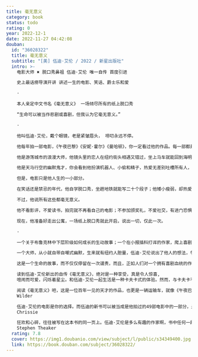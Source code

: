 ```yaml
---
title: 毫无意义
category: book
status: todo
rating: 0
year: 2022-12-1
date: 2022-11-27 04:42:08
douban:
  id: "36028322"
  title: 毫无意义
  subtitle: "[美] 伍迪·艾伦 / 2022 / 新星出版社"
  intro: >-
    电影大师 ✖️ 脱口秀鼻祖 伍迪·艾伦 唯一自传 首度引进

    史上最话痨导演开讲 讲述一生的电影、笑话、爵士乐和爱

    ·

    本人亲定中文书名《毫无意义》 一场倾尽所有的纸上脱口秀

    “生命可以被当作悲剧或喜剧，但我认为它毫无意义。”

    ·

    他叫伍迪·艾伦，戴个眼镜，老是紧皱眉头， 唠叨永远不停。

    他每年拍一部电影，《午夜巴黎》《安妮·霍尔》《曼哈顿》，你一定看过他的作品。每一部都是自己写剧本，如同拥有创意的永动机，十六次入围奥斯卡最佳原创剧本并三次夺魁，至今无人能及。

    他是游荡城市的浪漫大师，他镜头里的恋人在纽约街头相遇又错过，坐上马车就能回到海明威的巴黎。他说，散步是一天最重要的事情，比起晴天更喜欢下雨天。

    他是天马行空的幽默鬼才，你会看到他扮演机器人、小偷和精子，热爱无差别吐槽所有人，包括权贵和小资，包括自己。他说，我永远不会加入一个允许我加入的俱乐部。

    但是，电影只是他人生的一小部分。

    在笑话还是禁忌的年代，他自学脱口秀，坐趟地铁就能写二十个段子；他矮小瘦弱，却热爱体育，兼具棒球、篮球、橄榄球高手；他是爵士乐的野生推广大使，半路出家学单簧管，还能组个在欧洲巡演的乐队；他爱写作甚于拍戏，大学两次退学，却写成《纽约客》专栏作家；他被法国人誉为“好莱坞唯一的知识分子”，他的解释是自己戴着眼镜，再加上票房惨败。

    不过，他说所有这些都毫无意义。

    他不看影评，不爱读书，拍完就不再看自己的电影；不参加颁奖礼，不爱社交，有进门恐惧症，在派对上只想翻窗逃跑；不会用电脑，只爱躺在床上用老旧打字机写作；他是专业宅家的哲学家，热爱幻想，厌恶现实，五岁就开始考虑自杀。他说，与其继续活在公众心中和记忆里，我宁愿继续活在我的公寓里。

    现在，他准备好走出公寓，一场纸上脱口秀就此开启，说出一切，仅此一次。

    ·

    一个关于布鲁克林中下层阶级如何成长的生动故事；一个在小报插科打诨的作家，爬上喜剧的阶梯并成长为奥斯卡奖得主的八卦叙述。这本回忆录极大程度上会给你带来阅读的乐趣和娱乐的陪伴。除非你真的就是个爱绷着脸的人，不然你很难不会因为一句话笑话、双连段子、三连击乃至更多段子而大笑。——《洛杉矶时报》

    一个大师，从小就自带自嘲式幽默，生来就有纽约人胆量，伍迪·艾伦说出了他人的想法，争议就去他妈的吧。——《纽约书刊》

    这是一个生命的故事，而不仅仅停留在一次谴责，而且，正如人们对一个拥有喜剧血统的作家所期望的，在讲到他的童年和成名经历时，伍迪·艾伦的风格是闲聊式的，且充满活力。自嘲是艾伦的默认设置，而他那阴郁的幽默感能够迷倒人。——《卫报》

    读到伍迪·艾伦新出的自传《毫无意义》，绝对是一种享受，真是令人惊喜,
    喧闹而可爱，闪烁着星尘。和伍迪·艾伦一起生活是一种卡夫卡式的体验。然而，与卡夫卡不同的是，艾伦知道如何发出笑声。伍迪·艾伦是最伟大的智者之一，当他手里拿着笔时，就如同一个取之不尽的金句机器，可以与奥斯卡·王尔德和马克·吐温相提并论。如果王尔德（另一个受到不公正诽谤的社会弃子！）的寿命是艾伦的两倍，他可能只会写出艾伦一半的讽刺话、俏皮话、警句和嘲笑。在一个充满伪善和谦虚自夸的世界里，艾伦反其道而行之。除了他，还有其他奥斯卡三连冠得主如此无情地嘲笑自己吗？——《国家评论》

    阅读《毫无意义》吧，这是一位百年一见的天才的作品，也更是一辆运输车，就像《午夜巴黎》中那辆抓住欧文·威尔逊穿越时光的古董车，这本书让读者进入了一个新的、更好的世界——它是年轻一代的《流动的盛宴》。——Goodreads读者@Matthew
    Wilder

    伍迪·艾伦的电影是你的选择。而伍迪的新书可以被当成是他拍过的49部电影中的一部分，是伍迪作为作家、艺术家和一个人类个体的创作指南。有这些电影已经够好了。现在，我们又有了这本书。——Goodreads读者@
    Chrissie

    狂欢和心碎，往往被写在这本书的同一页上。伍迪·艾伦是多么有趣的作家啊，书中任何一段都会成为一出精彩的单口脱口秀。——Goodreads读者@
    Stephen Theaker
  rating: 7.8
  cover: https://img1.doubanio.com/view/subject/l/public/s34349400.jpg
  link: https://book.douban.com/subject/36028322/
---
```



